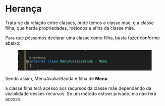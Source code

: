 # Herança

Trata-se da relação entre classes, onde temos a classe mae, e a classe filha, que herda propriedades, métodos e afins da classe mãe.



Para que possamos declarar uma classe como filha, basta fazer conforme abaixo:

<div align="left">

<figure><img src=".gitbook/assets/image.png" alt=""><figcaption></figcaption></figure>

</div>

Sendo assim, MenuAvaliarBanda é filha de **Menu**



a classe filha terá acesso aos recursos da classe mãe dependendo da visibilidade desses recursos. Se um método estiver privado, ela não terá acesso.
